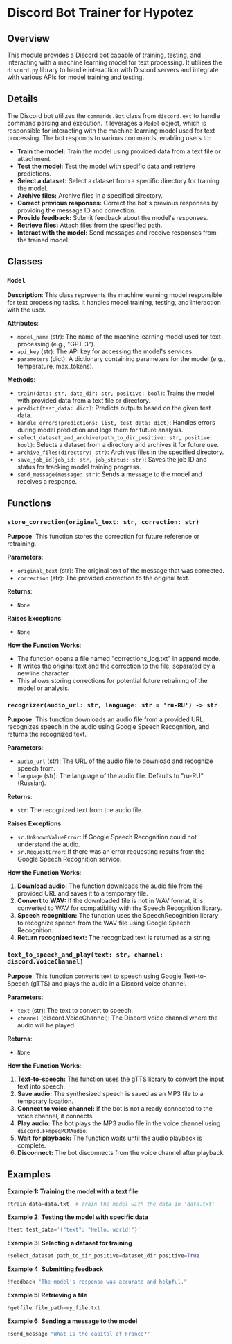 # Discord Bot Trainer for Hypotez

## Overview

This module provides a Discord bot capable of training, testing, and interacting with a machine learning model for text processing. It utilizes the `discord.py` library to handle interaction with Discord servers and integrate with various APIs for model training and testing.

## Details

The Discord bot utilizes the `commands.Bot` class from `discord.ext` to handle command parsing and execution. It leverages a `Model` object, which is responsible for interacting with the machine learning model used for text processing. The bot responds to various commands, enabling users to:

- **Train the model:**  Train the model using provided data from a text file or attachment.
- **Test the model:** Test the model with specific data and retrieve predictions.
- **Select a dataset:** Select a dataset from a specific directory for training the model.
- **Archive files:** Archive files in a specified directory.
- **Correct previous responses:** Correct the bot's previous responses by providing the message ID and correction.
- **Provide feedback:** Submit feedback about the model's responses.
- **Retrieve files:** Attach files from the specified path.
- **Interact with the model:**  Send messages and receive responses from the trained model. 

## Classes

### `Model`

**Description**: This class represents the machine learning model responsible for text processing tasks. It handles model training, testing, and interaction with the user.

**Attributes**:

- `model_name` (str): The name of the machine learning model used for text processing (e.g., "GPT-3").
- `api_key` (str): The API key for accessing the model's services.
- `parameters` (dict): A dictionary containing parameters for the model (e.g., temperature, max_tokens).

**Methods**:

- `train(data: str, data_dir: str, positive: bool)`: Trains the model with provided data from a text file or directory.
- `predict(test_data: dict)`: Predicts outputs based on the given test data.
- `handle_errors(predictions: list, test_data: dict)`: Handles errors during model prediction and logs them for future analysis.
- `select_dataset_and_archive(path_to_dir_positive: str, positive: bool)`: Selects a dataset from a directory and archives it for future use.
- `archive_files(directory: str)`: Archives files in the specified directory.
- `save_job_id(job_id: str, job_status: str)`: Saves the job ID and status for tracking model training progress.
- `send_message(message: str)`: Sends a message to the model and receives a response. 

## Functions

### `store_correction(original_text: str, correction: str)`

**Purpose**: This function stores the correction for future reference or retraining.

**Parameters**:

- `original_text` (str): The original text of the message that was corrected.
- `correction` (str): The provided correction to the original text.

**Returns**:

- `None`

**Raises Exceptions**:

- `None`

**How the Function Works**:

- The function opens a file named "corrections_log.txt" in append mode.
- It writes the original text and the correction to the file, separated by a newline character.
- This allows storing corrections for potential future retraining of the model or analysis.

### `recognizer(audio_url: str, language: str = 'ru-RU') -> str` 

**Purpose**: This function downloads an audio file from a provided URL, recognizes speech in the audio using Google Speech Recognition, and returns the recognized text.

**Parameters**:

- `audio_url` (str): The URL of the audio file to download and recognize speech from.
- `language` (str): The language of the audio file. Defaults to "ru-RU" (Russian).

**Returns**:

- `str`: The recognized text from the audio file.

**Raises Exceptions**:

- `sr.UnknownValueError`: If Google Speech Recognition could not understand the audio.
- `sr.RequestError`: If there was an error requesting results from the Google Speech Recognition service.

**How the Function Works**:

1. **Download audio:** The function downloads the audio file from the provided URL and saves it to a temporary file.
2. **Convert to WAV:** If the downloaded file is not in WAV format, it is converted to WAV for compatibility with the Speech Recognition library.
3. **Speech recognition:** The function uses the SpeechRecognition library to recognize speech from the WAV file using Google Speech Recognition.
4. **Return recognized text:** The recognized text is returned as a string.

### `text_to_speech_and_play(text: str, channel: discord.VoiceChannel)`

**Purpose**: This function converts text to speech using Google Text-to-Speech (gTTS) and plays the audio in a Discord voice channel.

**Parameters**:

- `text` (str): The text to convert to speech.
- `channel` (discord.VoiceChannel): The Discord voice channel where the audio will be played.

**Returns**:

- `None`

**How the Function Works**:

1. **Text-to-speech:** The function uses the gTTS library to convert the input text into speech.
2. **Save audio:** The synthesized speech is saved as an MP3 file to a temporary location.
3. **Connect to voice channel:** If the bot is not already connected to the voice channel, it connects.
4. **Play audio:** The bot plays the MP3 audio file in the voice channel using `discord.FFmpegPCMAudio`.
5. **Wait for playback:** The function waits until the audio playback is complete.
6. **Disconnect:** The bot disconnects from the voice channel after playback.

## Examples

**Example 1: Training the model with a text file**

```python
!train data=data.txt  # Train the model with the data in 'data.txt'
```

**Example 2: Testing the model with specific data**

```python
!test test_data='{"text": "Hello, world!"}'
```

**Example 3: Selecting a dataset for training**

```python
!select_dataset path_to_dir_positive=dataset_dir positive=True
```

**Example 4: Submitting feedback**

```python
!feedback "The model's response was accurate and helpful."
```

**Example 5: Retrieving a file**

```python
!getfile file_path=my_file.txt
```

**Example 6: Sending a message to the model**

```python
!send_message "What is the capital of France?"
```